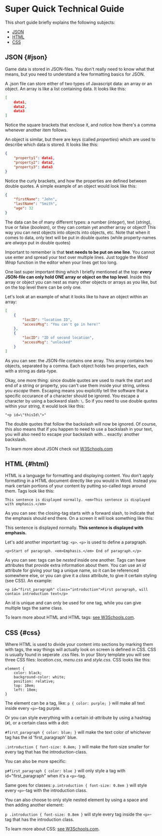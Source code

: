 # Super Quick Technical Guide
This short guide briefly explains the following subjects:
- [JSON](#json)
- [HTML](#html)
- [CSS](#css)

## JSON {#json}
Game data is stored in JSON-files. You don't really need to know what that
means, but you need to understand a few formatting basics for JSON.

A .json file can store either of two types of Javascript data: an array or an object. An array is like a list containing data. It looks like this:

```json
[
    data1,
    data2,
    data3
]
```

Notice the square brackets that enclose it, and notice how there's a comma whenever another item follows.

An object is similar, but there are keys (called *properties*) which are used to describe which data is stored. It looks like this:

```json
{
    "property1": data1,
    "property2": data2,
    "property3": data3
}
```

Notice the curly brackets, and how the properties are defined between double quotes. A simple example of an object would look like this:

```json
{
    "firstName": "John",
    "lastName": "Smith",
    "age": 32
}
```

The data can be of many different types: a number (*integer*), text (*string*), true or false (*boolean*), or they can contain yet another array or object! This way you can nest objects into objects into objects, etc. Note that when it comes to data, only text will be put in double quotes (while property-names are *always* put in double quotes)

Important to remember is that **text needs to be put on one line**. You cannot use enter and spread your text over multiple lines. Just toggle the *Word Wrap* function in the editor when your lines get too long.

One last super important thing which I briefly mentioned at the top: **every JSON-file can only hold ONE array or object on the top level**. Inside this array or object you can nest as many other objects or arrays as you like, but on the top level there can be only one.

Let's look at an example of what it looks like to have an object within an array:
```json
[
    {
        "locID": "location ID",
        "accessMsg": "You can't go in here!"
    },
    {
        "locID": "ID of second location",
        "accessMsg": "unlocked"
    }
]
```
As you can see: the JSON-file contains one array. This array contains two objects, separated by a comma. Each object holds two properties, each with a string as data-type.

Okay, one more thing: since double quotes are used to mark the start and end of a string or property, you can't use them inside your string, unless you *escape* them. Escaping means you explicitly tell the software that a specific occurance of a character should be ignored. You escape a character by using a backward slash: `\`. So if you need to use double quotes within your string, it would look like this:

`"<p id=\"thisId\">"`

The double quotes that follow the backslash will now be ignored. Of course, this also means that if you happen to need to use a backslash in your text, you will also need to escape your backslash with... exactly: another backslash.

To learn more about JSON check out [W3Schools.com](https://www.w3schools.com/js/js_json_intro.asp)

## HTML {#html}
HTML is a language for formatting and displaying content. You don't apply formatting in a HTML document directly like you would in Word. Instead you mark certain portions of your content by putting so-called *tags* around them. Tags look like this:

`This sentence is displayed normally. <em>This sentence is displayed with emphasis.</em>`

As you can see: the closing-tag starts with a forward slash, to indicate that the emphasis should end there. On a screen it will look something like this:

This sentence is displayed normally. **This sentence is displayed with emphasis.**

Let's add another important tag: `<p>`. `<p>` is used to define a paragraph.

`<p>Start of paragraph. <em>Emphasis.</em> End of paragraph.</p>`

As you can see: tags can be *nested* inside one another. Tags can have attributes that provide extra information about them. You can use an *id* attribute for giving your tag a unique name, so it can be referenced somewhere else, or you can give it a *class* attribute, to give it certain styling (see CSS). An example:

`<p id="first_paragraph" class="introduction">First paragraph, will contain introduction text</p>`

An id is unique and can only be used for one tag, while you can give multiple tags the same class.

To learn more about HTML and HTML tags: [see W3Schools.com](https://www.w3schools.com/html/default.asp).

## CSS {#css}
Where HTML is used to divide your content into sections by marking them with tags, the way things will actually look on screen is defined in CSS. CSS is usually found in seperate .css files. In your Story template you will see three CSS files: *location.css*, *menu.css* and *style.css*. CSS looks like this:

```
element {
    color: black;
    background-color: white;
    position: relative;
    top: 10em;
    left: 10em;
}
```
The element can be a tag, like:
`p { color: purple; }`
will make all text inside every `<p>`-tag purple.

Or you can style everything with a certain id-attribute by using a hashtag (`#`), or a certain class with a dot:

`#first_paragraph { color: blue; }` will make the text color of whichever tag has the id 'first_paragraph' blue.

`.introduction { font-size: 0.8em; }` will make the font-size smaller for every tag that has the introduction-class.

You can also be more specific:

`p#first_paragraph { color: blue }` will only style a tag with id="first_paragraph" when it's a `<p>`-tag.

Same goes for classes:
`p.introduction { font-size: 0.8em }` will style every `<p>`-tag with the introduction class.

You can also choose to only style nested element by using a space and then adding another element:

`p .introduction { font-size: 0.8em }` will style every tag inside the `<p>`-tag that has the introduction class.

To learn more about CSS: [see W3Schools.com](https://www.w3schools.com/css/default.asp).